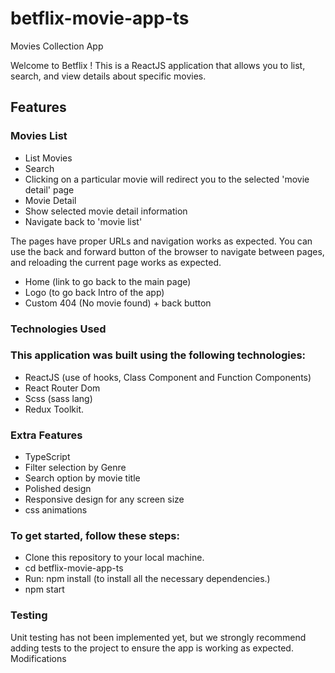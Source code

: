 # betflix-movie-app-ts

Movies Collection App

Welcome to Betflix ! This is a ReactJS application that allows you to list, search, and view details about specific movies.

## Features

### Movies List

- List Movies
- Search
- Clicking on a particular movie will redirect you to the selected 'movie detail' page
- Movie Detail
- Show selected movie detail information
- Navigate back to 'movie list'

The pages have proper URLs and navigation works as expected. You can use the back and forward button of the browser to navigate between pages, and reloading the current page works as expected.

- Home (link to go back to the main page)
- Logo (to go back Intro of the app)
- Custom 404 (No movie found) + back button

### Technologies Used

### This application was built using the following technologies:

- ReactJS
  (use of hooks, Class Component and Function Components)
- React Router Dom
- Scss (sass lang)
- Redux Toolkit.

### Extra Features

- TypeScript
- Filter selection by Genre
- Search option by movie title
- Polished design
- Responsive design for any screen size
- css animations

### To get started, follow these steps:

- Clone this repository to your local machine.
- cd betflix-movie-app-ts
- Run: npm install (to install all the necessary dependencies.)
- npm start

### Testing

Unit testing has not been implemented yet, but we strongly recommend adding tests to the project to ensure the app is working as expected.
Modifications
